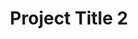 ---
title: Project Title 2
image: /assets/img/cotton_candy.png
description: |
  This is a brief description of Project 2. It summarizes what the project is about.
project_link: /projects/project2
video_link: /videos/project2
paper_link: /papers/project2
---
